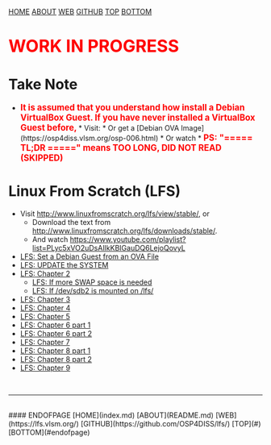 ---
---

[HOME](index.md)
[ABOUT](README.md)
[WEB](https://lfs.vlsm.org/)
[GITHUB](https://github.com/OSP4DISS/lfs/)
[TOP](#)
[BOTTOM](#endofpage)

# <span style="color:red; font-weight:bold; font-size:larger;">WORK IN PROGRESS</span>

# Take Note

* <span style="color:red; font-weight:bold; font-size:larger;">
  It is assumed that you understand how install a Debian VirtualBox Guest.
  If you have never installed a VirtualBox Guest before,
  </span>
  * Visit: <https://osp4diss.vlsm.org/>
  * Or get a [Debian OVA Image](https://osp4diss.vlsm.org/osp-006.html)
  * Or watch <https://www.youtube.com/playlist?list=PLwaskZn3rUGs-wP-9Nx-nVYQUBkM4Fkoz>
  * <span style="color:red; font-weight:bold; font-size:larger;">
  PS: "===== TL;DR =====" means TOO LONG, DID NOT READ (SKIPPED)
  </span>

# Linux From Scratch (LFS)

* Visit <http://www.linuxfromscratch.org/lfs/view/stable/>, or
  * Download the text from <http://www.linuxfromscratch.org/lfs/downloads/stable/>.
  * And watch <https://www.youtube.com/playlist?list=PLyc5xVO2uDsAlIkKBIGauDQ6LejoQovyL>
* [LFS: Set a Debian Guest from an OVA File](LFS-00.md)
* [LFS: UPDATE the SYSTEM](LFS-01.md)
* [LFS: Chapter 2](LFS-02.md)
  * [LFS: If more SWAP space is needed](LFS-02-1.md)
  * [LFS: If /dev/sdb2 is mounted on /lfs/](LFS-02-2.md)
* [LFS: Chapter 3](LFS-03.md)
* [LFS: Chapter 4](LFS-04.md)
* [LFS: Chapter 5](LFS-05.md)
* [LFS: Chapter 6 part 1](LFS-08.md)
* [LFS: Chapter 6 part 2](LFS-09.md)
* [LFS: Chapter 7](LFS-10.md)
* [LFS: Chapter 8 part 1](LFS-11.md)
* [LFS: Chapter 8 part 2](LFS-12.md)
* [LFS: Chapter 9](LFS-13.md)

<br>
<hr>
<br>
#### ENDOFPAGE
[HOME](index.md)
[ABOUT](README.md)
[WEB](https://lfs.vlsm.org/)
[GITHUB](https://github.com/OSP4DISS/lfs/)
[TOP](#)
[BOTTOM](#endofpage)
<br>

